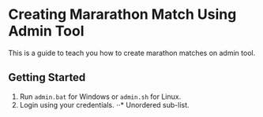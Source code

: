 Creating Mararathon Match Using Admin Tool
================

This is a guide to teach you how to create marathon matches on admin tool. 

## Getting Started

1. Run `admin.bat` for Windows or `admin.sh` for Linux.
2. Login using your credentials.
⋅⋅* Unordered sub-list. 
